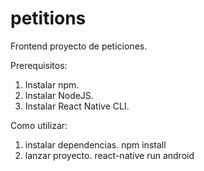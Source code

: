 # petitions

Frontend proyecto de peticiones.

Prerequisitos:
1. Instalar npm.
2. Instalar NodeJS.
3. Instalar React Native CLI.

Como utilizar:
1. instalar dependencias.
  npm install
2. lanzar proyecto.
  react-native run android
